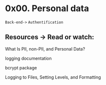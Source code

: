 # 0x00. Personal data

` Back-end-> ` ` Authentification `


## Resources -> Read or watch:

What Is PII, non-PII, and Personal Data?

logging documentation

bcrypt package

Logging to Files, Setting Levels, and Formatting


